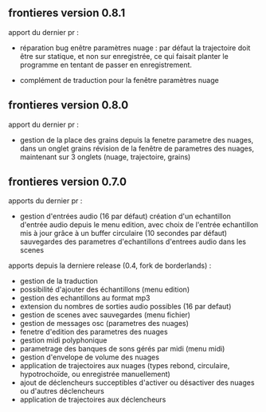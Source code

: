 ## frontieres version 0.8.1

apport du dernier pr :

- réparation bug enêtre paramètres nuage : par défaut la trajectoire doit être sur statique, et non sur enregistrée, ce qui faisait planter le programme en tentant de passer en enregistrement.

- complément de traduction pour la fenêtre paramètres nuage

## frontieres version 0.8.0

apport du dernier pr :

- gestion de la place des grains
      depuis la fenetre parametre des nuages, dans un onglet grains
      révision de la fenêtre de parametres des nuages, maintenant sur 3 onglets (nuage, trajectoire, grains)

## frontieres version 0.7.0

apports du dernier pr : 

- gestion d'entrées audio (16 par défaut)
      création d'un echantillon d'entrée audio depuis le menu edition, avec choix de l'entrée
      echantillon mis à jour grâce à un buffer circulaire (10 secondes par défaut)
      sauvegardes des parametres d'echantillons d'entrees audio dans les scenes

apports depuis la derniere release (0.4, fork de borderlands) :

- gestion de la traduction
- possibilité d'ajouter des échantillons (menu edition)
- gestion des echantillons au format mp3
- extension du nombres de sorties audio possibles (16 par defaut)
- gestion de scenes avec sauvegardes (menu fichier)
- gestion de messages osc (parametres des nuages)
- fenetre d'edition des parametres des nuages
- gestion midi polyphonique
- parametrage des banques de sons gérés par midi (menu midi)
- gestion d'envelope de volume des nuages
- application de trajectoires aux nuages (types rebond, circulaire, hypotrochoïde, ou enregistrée manuellement)
- ajout de déclencheurs succeptibles d'activer ou désactiver des nuages ou d'autres déclencheurs
- application de trajectoires aux déclencheurs

